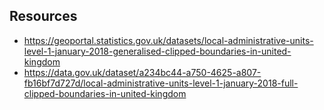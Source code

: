 

## Resources

- https://geoportal.statistics.gov.uk/datasets/local-administrative-units-level-1-january-2018-generalised-clipped-boundaries-in-united-kingdom
- https://data.gov.uk/dataset/a234bc44-a750-4625-a807-fb16bf7d727d/local-administrative-units-level-1-january-2018-full-clipped-boundaries-in-united-kingdom